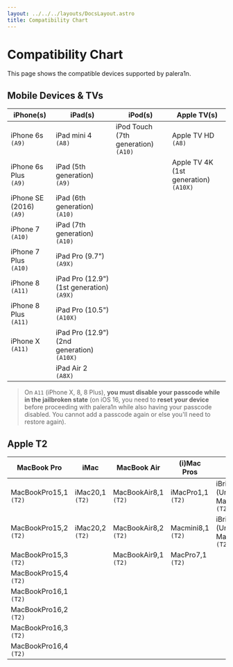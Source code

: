 ```yaml
---
layout: ../../../layouts/DocsLayout.astro
title: Compatibility Chart
---
```


# Compatibility Chart
This page shows the compatible devices supported by palera1n.

## Mobile Devices & TVs
| iPhone(s)                     | iPad(s)                        		        | iPod(s)   					            | Apple TV(s) 					            |
|-							    |-										        |-								            |-								            |
| iPhone 6s<br/>`(A9)`          | iPad mini 4<br/>`(A8)`						| iPod Touch (7th generation)<br/>`(A10)`	| Apple TV HD<br/>`(A8)`                    |
| iPhone 6s Plus<br/>`(A9)`     | iPad (5th generation)<br/>`(A9)`				|								            | Apple TV 4K (1st generation)<br/>`(A10X)`	|
| iPhone SE (2016)<br/>`(A9)`   | iPad (6th generation)<br/>`(A10)`				|								            |								            |
| iPhone 7<br/>`(A10)`          | iPad (7th generation)<br/>`(A10)`				|								            |								            |
| iPhone 7 Plus<br/>`(A10)`     | iPad Pro (9.7")<br/>`(A9X)`					|								            |								            |
| iPhone 8<br/>`(A11)`          | iPad Pro (12.9") (1st generation)<br/>`(A9X)`	|								            |								            |
| iPhone 8 Plus<br/>`(A11)`     | iPad Pro (10.5")<br/>`(A10X)`					|								            |								            |
| iPhone X<br/>`(A11)`          | iPad Pro (12.9") (2nd generation)<br/>`(A10X)`|								            |								            |
|                               | iPad Air 2<br/>`(A8X)`		                |								            |								            |

> On `A11` (iPhone X, 8, 8 Plus), **you must disable your passcode while in the jailbroken state** (on iOS 16, you need to **reset your device** before proceeding with palera1n while also having your passcode disabled. You cannot add a passcode again or else you'll need to restore again).

## Apple T2
| MacBook Pro                   | iMac		            | MacBook Air	          	| (i)Mac Pros             	| Other		              	            |
|-							    |-						|-							|-							|-							            |
| MacBookPro15,1<br/>`(T2)`     | iMac20,1<br/>`(T2)`   | MacBookAir8,1<br/>`(T2)`  | iMacPro1,1<br/>`(T2)`     | iBridge2,11 (Unknown Mac)<br/>`(T2)`  |
| MacBookPro15,2<br/>`(T2)`     | iMac20,2<br/>`(T2)`   | MacBookAir8,2<br/>`(T2)`  | Macmini8,1<br/>`(T2)`     | iBridge2,13 (Unknown Mac)<br/>`(T2)`  |
| MacBookPro15,3<br/>`(T2)`     |                       | MacBookAir9,1<br/>`(T2)`  | MacPro7,1<br/>`(T2)`      |                                       |
| MacBookPro15,4<br/>`(T2)`     |                       |                           |                           |                                       |
| MacBookPro16,1<br/>`(T2)`     |                       |                           |                           |                                       |
| MacBookPro16,2<br/>`(T2)`     |                       |                           |                           |                                       |
| MacBookPro16,3<br/>`(T2)`     |                       |                           |                           |                                       |
| MacBookPro16,4<br/>`(T2)`     |                       |                           |                           |                                       |


